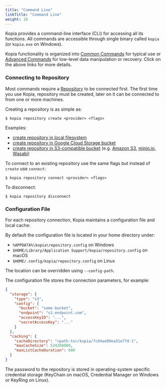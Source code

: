 ```yaml
---
title: "Command Line"
linkTitle: "Command Line"
weight: 10
---
```


Kopia provides a command-line interface (CLI) for accessing all its functions. All commands are accessible through single binary called `kopia` (or `kopia.exe` on Windows).

Kopia functionality is organized into [Common Commands](common/) for typical use or [Advanced Commands](advanced/) for low-level data manipulation or recovery. Click on the above links for more details.

### Connecting to Repository

Most commands require a [Repository](../../architecture/) to be connected first. The first time you use Kopia, repository must be created, later on it can be connected to from one or more machines.

Creating a repository is as simple as:

```shell
$ kopia repository create <provider> <flags>
```

Examples:

* [create repository in local filesystem](common/repository-create-filesystem/)
* [create repository in Google Cloud Storage bucket](common/repository-create-google/)
* [create repository in S3-compatible bucket](common/repository-create-s3/) (e.g. [Amazon S3](https://aws.amazon.com/s3/), [minio.io](https://minio.io/), [Wasabi](https://wasabi.com))

To connect to an existing repository use the same flags but instead of `create` use `connect`:

```shell
$ kopia repository connect <provider> <flags>
```

To disconnect:

```shell
$ kopia repository disconnect
```

### Configuration File

For each repository connection, Kopia maintains a configuration file and local cache:

By default the configuration file is located in your home directory under:

* `%APPDATA%\kopia\repository.config` on Windows
* `$HOME/Library/Application Support/kopia/repository.config` on macOS
* `$HOME/.config/kopia/repository.config` on Linux

The location can be overridden using `--config-path`.

The configuration file stores the connection parameters, for example:

```json
{
  "storage": {
    "type": "s3",
    "config": {
      "bucket": "some-bucket",
      "endpoint": "s3.endpoint.com",
      "accessKeyID": "...",
      "secretAccessKey": "..."
    }
  },
  "caching": {
    "cacheDirectory": "<path-to>/kopia/7c04ae89ea31e77d-1",
    "maxCacheSize": 524288000,
    "maxListCacheDuration": 600
  }
}
```

The password to the repository is stored in operating-system specific credential storage (KeyChain on macOS, Credential Manager on Windows or KeyRing on Linux).